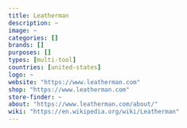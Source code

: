```yaml
---
title: Leatherman
description: ~
image: ~
categories: []
brands: []
purposes: []
types: [multi-tool]
countries: [united-states]
logo: ~
website: "https://www.leatherman.com"
shop: "https://www.leatherman.com"
store-finder: ~
about: "https://www.leatherman.com/about/"
wiki: "https://en.wikipedia.org/wiki/Leatherman"
---
```

